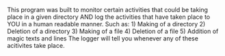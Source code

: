 This program was built to monitor certain activities that could be taking place in a given directory AND log the activities that have taken place to YOU in a human readable manner.
    Such as:
        1) Making of a directory
        2) Deletion of a directory
        3) Making of a file
        4) Deletion of a file
        5) Addition of magic texts and lines
    The logger will tell you whenever any of these acitivites take place.